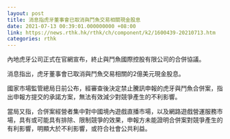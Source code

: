 ```yaml
---
layout: post
title: 消息指虎牙董事會已取消與鬥魚交易相關現金股息
date: 2021-07-13 00:39:01.000000000 +08:00
link: https://news.rthk.hk/rthk/ch/component/k2/1600439-20210713.htm
categories: rthk
---
```


內地虎牙公司正式在官網宣布，終止與鬥魚國際控股有限公司的合併協議。

消息指出，虎牙董事會已取消與鬥魚交易相關的2億美元現金股息。

國家市場監管總局日前公布，經審查後決定禁止騰訊申報的虎牙與鬥魚合併案，指出申報方提交的承諾方案，無法有效減少對競爭產生的不利影響。

當局又指，合併案經營者集中對中國境內遊戲直播市場，以及網路遊戲營運服務市場，具有或可能具有排除、限制競爭的效果，申報方未能證明合併案對競爭產生的有利影響，明顯大於不利影響，或符合社會公共利益。
